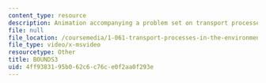 ```yaml
---
content_type: resource
description: Animation accompanying a problem set on transport processes in the environment.
file: null
file_location: /coursemedia/1-061-transport-processes-in-the-environment-fall-2008/4ff9383195b062c6c76ce0f2aa0f293e_BOUNDS3.avi
file_type: video/x-msvideo
resourcetype: Other
title: BOUNDS3
uid: 4ff93831-95b0-62c6-c76c-e0f2aa0f293e
---
```

